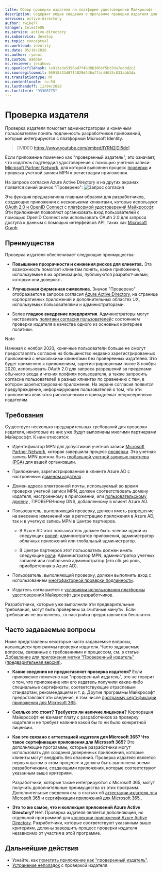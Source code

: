 ```yaml
---
title: Обзор проверки издателя на платформе удостоверений Майкрософт | Azure
description: Содержит общие сведения о программе проверки издателя для платформы Microsoft Identity. Содержит сведения о преимуществах, требованиях программы и часто задаваемых вопросах. Если приложение помечено как "проверенный издатель", это означает, что издатель подтвердил удостоверение с помощью учетной записи Microsoft Partner Network, для которой выполнен процесс проверки и привязка учетной записи MPN к регистрации приложения.
services: active-directory
author: rwike77
manager: CelesteDG
ms.service: active-directory
ms.subservice: develop
ms.topic: conceptual
ms.workload: identity
ms.date: 05/19/2020
ms.author: ryanwi
ms.custom: aaddev
ms.reviewer: jesakowi
ms.openlocfilehash: 1e913e3a5356ad7f49d8b3066f5bd3da7eddd2c2
ms.sourcegitcommit: 96918333d87f4029d4d6af7ac44635c833abb3da
ms.translationtype: MT
ms.contentlocale: ru-RU
ms.lasthandoff: 11/04/2020
ms.locfileid: "93308775"
---
```

# <a name="publisher-verification"></a>Проверка издателя

Проверка издателя помогает администраторам и конечным пользователям понять подлинность разработчиков приложений, которые интегрируются с платформой Microsoft Identity. 

> [!VIDEO https://www.youtube.com/embed/IYRN2jDl5dc]

Если приложение помечено как "проверенный издатель", это означает, что издатель подтвердил удостоверение с помощью учетной записи [Microsoft Partner Network](https://partner.microsoft.com/membership), для которой выполнен процесс [проверки](/partner-center/verification-responses) и привязка учетной записи MPN к регистрации приложения. 

На запросе согласия Azure Active Directory и на других экранах появится синий значок "Проверено": ![Запрос согласия](./media/publisher-verification-overview/consent-prompt.png)

Эта функция предназначена главным образом для разработчиков, создающих приложения с несколькими клиентами, которые используют [OAuth 2.0 и OpenID Connect](active-directory-v2-protocols.md) с [платформой удостоверений Майкрософт](v2-overview.md). Эти приложения позволяют организовать вход пользователей с помощью OpenID Connect или использовать OAuth 2.0 для запроса доступа к данным с помощью интерфейсов API, таких как [Microsoft Graph](https://developer.microsoft.com/graph/).

## <a name="benefits"></a>Преимущества
Проверка издателя обеспечивает следующие преимущества:
- **Повышение прозрачности и снижения рисков для клиентов.** Эта возможность помогает клиентам понять, какие приложения, используемые в их организациях, публикуются разработчиками, которым они доверяют. 

- **Улучшенная фирменная символика.** Значок "Проверено" отображается в запросе согласия [Azure Active Directory](application-consent-experience.md), на странице корпоративных приложений и дополнительных областях UX, используемых пользователями и администраторами. 

- Более **гладкое внедрение предприятия**. Администраторы могут настраивать [политики согласия пользователей](../manage-apps/configure-user-consent.md)с состоянием проверки издателя в качестве одного из основных критериев политики.

> [!NOTE]
> Начиная с ноября 2020, конечные пользователи больше не смогут предоставлять согласие на большинство недавно зарегистрированных приложений с несколькими клиентами без проверенных издателей. Это будет применено к приложениям, зарегистрированным после 8 ноября 2020, использовать OAuth 2.0 для запроса разрешений за пределами обычного входа и чтения профиля пользователя, а также запросить согласие пользователей в разных клиентах по сравнению с тем, в котором зарегистрировано приложение. На экране согласия появится предупреждение, информирующее пользователей о том, что эти приложения являются рискованными и принадлежат непроверенным издателям.    

## <a name="requirements"></a>Требования
Существует несколько предварительных требований для проверки издателя, некоторые из них уже будут выполнены многими партнерами Майкрософт. К ним относятся: 

-  Идентификатор MPN для допустимой учетной записи [Microsoft Partner Network](https://partner.microsoft.com/membership), которая завершила процесс [проверки](/partner-center/verification-responses). Эта учетная запись MPN должна быть [глобальной учетной записью партнера (PGA)](/partner-center/account-structure#the-top-level-is-the-partner-global-account-pga) для вашей организации. 

-  Приложение, зарегистрированное в клиенте Azure AD с настроенным [доменом издателя](howto-configure-publisher-domain.md) .

-  Домен адреса электронной почты, используемый во время проверки учетной записи MPN, должен соответствовать домену издателя, настроенному в приложении, или [пользовательскому домену](../fundamentals/add-custom-domain.md) , ПРОВЕРЕНному DNS, добавленному в клиент Azure AD. 

-  Пользователь, выполняющий проверку, должен иметь разрешение на внесение изменений как в регистрацию приложения в Azure AD, так и в учетную запись MPN в Центре партнеров. 

    -  В Azure AD этот пользователь должен быть членом одной из следующих [ролей](../roles/permissions-reference.md): администратор приложения, администратор облачных приложений или глобальный администратор. 

    -  В Центре партнеров этот пользователь должен иметь следующие [роли](/partner-center/permissions-overview): Администратор MPN, администратор учетных записей или глобальный администратор (это общая роль, приобретенная в Azure AD).
    
-  Пользователь, выполняющий проверку, должен выполнить вход с использованием [многофакторной проверки подлинности](../authentication/howto-mfa-getstarted.md).

-  Издатель соглашается с [условиями использования платформы удостоверений Майкрософт для разработчиков](/legal/microsoft-identity-platform/terms-of-use).

Разработчики, которые уже выполнили эти предварительные требования, могут быть проверены за считаные минуты. Если требования не выполнены, то настройка предоставляется бесплатно. 

## <a name="frequently-asked-questions"></a>Часто задаваемые вопросы 
Ниже представлены некоторые часто задаваемые вопросы, касающиеся программы проверки издателя. Часто задаваемые вопросы, связанные с требованиями и процессом, см. в статье [Добавление для приложения метки "Проверенный издатель" (предварительная версия)](mark-app-as-publisher-verified.md).

- **Какие сведения __не__ предоставляет проверка издателя?**  Если приложение помечено как "проверенный издатель", это не говорит о том, что приложение или его издатель получили какие-либо специальные сертификаты, соответствующие отраслевым стандартам, рекомендациям и т. д. Другие программы Майкрософт предоставляют эти сведения, в том числе [программу сертификации приложения для Microsoft 365](/microsoft-365-app-certification/overview).

- **Сколько это стоит? Требуется ли наличие лицензии?** Корпорация Майкрософт не взимает плату с разработчиков за проверку издателя и не требует наличия какой бы то ни было конкретной лицензии. 

- **Как это связано с аттестацией издателя для Microsoft 365? Что такое сертификация приложения для Microsoft 365?** Это дополняющие программы, которые разработчики могут использовать для создания доверенных приложений, которые клиенты могут внедрять без опасений. Проверка издателя является первым шагом в этом процессе и должна быть выполнена всеми разработчиками, создающими приложения, которые соответствуют указанным выше критериям. 

  Разработчики, которые также интегрируются с Microsoft 365, могут получить дополнительные преимущества от этих программ. Дополнительные сведения см. в статьях об [аттестации издателя для Microsoft 365](/microsoft-365-app-certification/docs/attestation) и [сертификации приложений для Microsoft 365 ](/microsoft-365-app-certification/docs/certification). 

- **Это то же самое, что и коллекция приложений Azure Active Directory?** Нет. Проверка издателя является дополняющей, но отдельной программой для [коллекции приложений Azure Active Directory](v2-howto-app-gallery-listing.md). Разработчики, которые соответствуют указанным выше критериям, должны завершить процесс проверки издателя независимо от участия в этой программе. 

## <a name="next-steps"></a>Дальнейшие действия
* Узнайте, как [пометить приложение как "проверенный издатель"](mark-app-as-publisher-verified.md).
* [Устранение неполадок](troubleshoot-publisher-verification.md) с проверкой издателя.
